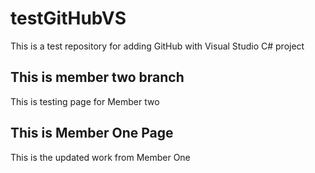 # testGitHubVS
This is a test repository for adding GitHub with Visual Studio C# project

## This is member two branch

<p> This is testing page for Member two

## This is Member One Page

<p> This is the updated work from Member One

</p>
